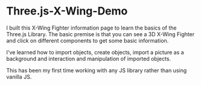 # Three.js-X-Wing-Demo

I built this X-Wing Fighter information page to learn the basics of the Three.js Library. The basic premise is that you can see a 3D X-Wing Fighter and click on different components to get some basic information. 

I've learned how to import objects, create objects, import a picture as a background and interaction and manipulation of imported objects. 

This has been my first time working with any JS library rather than using vanilla JS.
